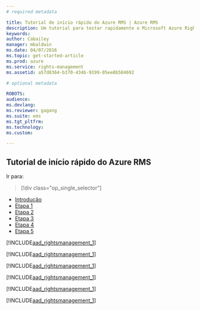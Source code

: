 ```yaml
---
# required metadata

title: Tutorial de início rápido do Azure RMS | Azure RMS
description: Um tutorial para testar rapidamente o Microsoft Azure Rights Management para sua organização em apenas 5 etapas que devem levar menos de 15 minutos.
keywords:
author: Cabailey
manager: mbaldwin
ms.date: 04/07/2016
ms.topic: get-started-article
ms.prod: azure
ms.service: rights-management
ms.assetid: a57d0364-b370-434b-9199-05ee8b584692

# optional metadata

ROBOTS: 
audience:
ms.devlang: 
ms.reviewer: gagang
ms.suite: ems
ms.tgt_pltfrm:
ms.technology:
ms.custom:

---
```


## Tutorial de início rápido do Azure RMS


Ir para: 
> [!div class="op_single_selector"]
- [Introdução](rms-quickstart-intro.md)
- [Etapa 1](tutorial-step1.md)
- [Etapa 2](tutorial-step2.md)
- [Etapa 3](tutorial-step3.md)
- [Etapa 4](tutorial-step4.md)
- [Etapa 5](tutorial-step5.md)

[!INCLUDE[aad_rightsmanagement_1](../includes/rms-quickstart-intro-include.md)] 

[!INCLUDE[aad_rightsmanagement_1](../includes/tutorial-step1-include.md)] 

[!INCLUDE[aad_rightsmanagement_1](../includes/tutorial-step2-include.md)] 

[!INCLUDE[aad_rightsmanagement_1](../includes/tutorial-step3-include.md)] 

[!INCLUDE[aad_rightsmanagement_1](../includes/tutorial-step4-include.md)] 

[!INCLUDE[aad_rightsmanagement_1](../includes/tutorial-step5-include.md)] 

<!--HONumber=Apr16_HO3-->


